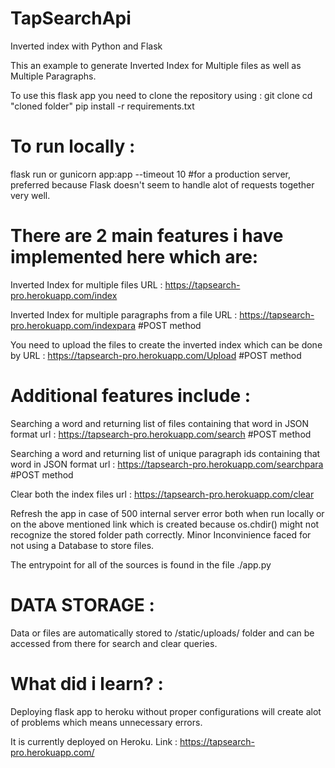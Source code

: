 # TapSearchApi
Inverted index with Python and Flask

This an example to generate Inverted Index for Multiple files as well as Multiple Paragraphs.

To use this flask app you need to clone the repository using :
git clone 
cd "cloned folder"
pip install -r requirements.txt

# To run locally :

flask run 
or 
gunicorn app:app --timeout 10    #for a production server, preferred because Flask doesn't seem to handle alot of requests together very well.

# There are 2 main features i have implemented here which are:

Inverted Index for multiple files  URL : https://tapsearch-pro.herokuapp.com/index     

Inverted Index for multiple paragraphs from a file URL : https://tapsearch-pro.herokuapp.com/indexpara   #POST method

You need to upload the files to create the inverted index which can be done by URL :  https://tapsearch-pro.herokuapp.com/Upload  #POST method

# Additional features include :

Searching a word and returning list of files containing that word in JSON format  url : https://tapsearch-pro.herokuapp.com/search  #POST method

Searching a word and returning list of unique paragraph ids containing that word in JSON format   url : https://tapsearch-pro.herokuapp.com/searchpara  #POST method

Clear both the index files url : https://tapsearch-pro.herokuapp.com/clear  

Refresh the app in case of 500 internal server error both when run locally or on the above mentioned link which is created because os.chdir() might not recognize the stored folder path correctly. Minor Inconvinience faced for not using a Database to store files.


The entrypoint for all of the sources is found in the file ./app.py


# DATA STORAGE :
Data or files are automatically stored to /static/uploads/ folder and can be accessed from there for search and clear queries.

# What did i learn? :
Deploying flask app to heroku without proper configurations will create alot of problems which means unnecessary errors.

It is currently deployed on Heroku. Link : https://tapsearch-pro.herokuapp.com/

